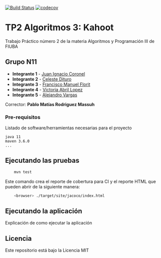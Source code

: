 [![Build Status](https://travis-ci.org/vickyylopezz/TP2-Algo-iii.svg?branch=Develop)](https://travis-ci.org/vickyylopezz/TP2-Algo-iii)
[![codecov](https://codecov.io/gh/vickyylopezz/TP2-Algo-iii/branch/Develop/graph/badge.svg)](https://codecov.io/gh/vickyylopezz/TP2-Algo-iii)


# TP2 Algoritmos 3: Kahoot

Trabajo Práctico número 2 de la materia Algoritmos y Programación III de FIUBA

## Grupo N11

* **Integrante 1** - [Juan Ignacio Coronel](https://github.com/hoffme)
* **Integrante 2** - [Celeste Dituro](https://github.com/celedituro)
* **Integrante 3** - [Francisco Manuel Florit](https://github.com/floritfran)
* **Integrante 4** - [Victoria Abril Lopez](https://github.com/vickyylopezz)
* **Integrante 5** - [Alejandro Vargas](https://github.com/alevargas-gif)

Corrector: **Pablo Matías Rodriguez Massuh**

### Pre-requisitos

Listado de software/herramientas necesarias para el proyecto

```
java 11
maven 3.6.0
...
```

## Ejecutando las pruebas

```bash
    mvn test
```

Este comando crea el reporte de cobertura para CI y el reporte HTML que pueden abrir de la siguiente manera:

```bash
    <browser> ./target/site/jacoco/index.html
```

## Ejecutando la aplicación

Explicación de como ejecutar la aplicación

## Licencia

Este repositorio está bajo la Licencia MIT
